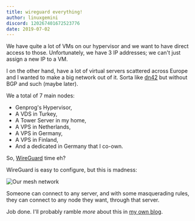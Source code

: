 ```yaml
---
title: wireguard everything!
author: linuxgemini
discord: 120267401672523776
date: 2019-07-02
---
```


We have quite a lot of VMs on our hypervisor and we want to have direct access to those. Unfortunately, we have 3 IP addresses; we can't just assign a new IP to a VM.

I on the other hand, have a lot of virtual servers scattered across Europe and I wanted to make a big network out of it. Sorta like [dn42](https://dn42.net) but without BGP and such (maybe later).

We a total of 7 main nodes:
 - Genprog's Hypervisor,
 - A VDS in Turkey,
 - A Tower Server in my home,
 - A VPS in Netherlands,
 - A VPS in Germany,
 - A VPS in Finland,
 - And a dedicated in Germany that I co-own.

So, [WireGuard](https://www.wireguard.com) time eh?

WireGuard is easy to configure, but this is madness:

![Our mesh network](https://btw.i-use-ar.ch/i/kpz0jb04.png)

Someone can connect to any server, and with some masquerading rules, they can connect to any node they want, through that server.

Job done. I'll probably ramble *more* about this in [my own blog](https://blog.linuxgemini.space).
